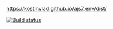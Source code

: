 https://kostinvlad.github.io/ajs7_env/dist/

[![Build status](https://ci.appveyor.com/api/projects/status/oycifgq39oada4d6?svg=true)](https://ci.appveyor.com/project/kostinvlad/ajs7-env)
